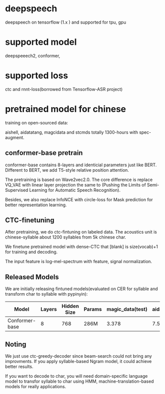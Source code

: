 # deepspeech
deepspeech on tensorflow (1.x ) and supported for tpu, gpu

# supported model
deepspeeech2, conformer, 

# supported loss
ctc and rnnt-loss(borrowed from Tensorflow-ASR project)

# pretrained model for chinese
training on open-sourced data:

aishell, aidatatang, magcidata and stcmds totally 1300-hours
with spec-augment.

## conformer-base pretrain
conformer-base contains 8-layers and identicial parameters just like BERT.
Different to BERT, we add T5-style relative position attention.

The pretraining is based on Wave2vec2.0. The core difference is replace VQ_VAE with linear layer projection the same to (Pushing the Limits of Semi-Supervised Learning for Automatic Speech Recognition).

Besides, we also replace InfoNCE with circle-loss for Mask prediction for better representation learning.

## CTC-finetuning
After pretraining, we do ctc-fintuning on labeled data. The acoustics unit is chinese-syllable about 1200 syllables from 5k chinese char.

We finetune pretrained model with dense-CTC that [blank] is size(vocab)+1
for training and decoding.

The input feature is log-mel-spectrum with feature, signal normalization.

## Released Models
We are initially releasing fintuned models(evaluated on CER for syllable and transform char to syllable with pypinyin):

| Model | Layers | Hidden Size | Params | magic_data(test)| aidatatang(test)| thchs_30(test) | Download |
| --- | --- | --- | --- | ---  | --- |---  | --- |
| Conformer-base | 8 | 768 | 286M | 3.378| 7.544| 11.997  | [link](https://drive.google.com/file/d/1B_suFqxt2pWgzFeRb_CwEv-YtmWVioVW/view?usp=sharing) |

## Noting

We just use ctc-greedy-decoder since beam-search could not bring any improvments. If you apply syllable-based Ngram model, it could achieve better results.

If you want to decode to char, you will need domain-specific language model to transfor syllable to char using HMM, machine-translation-based models for really applications.


